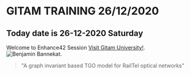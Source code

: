 # GITAM TRAINING 26/12/2020

## Today date is 26-12-2020 Saturday  
Welcome to Enhance42 Session
[Visit Gitam University!](www.gitam.edu).
![Benjamin Bannekat](https://octodex.github.com/images/bannekat.png).
> "A graph invariant based TGO model for RailTel optical networks"

